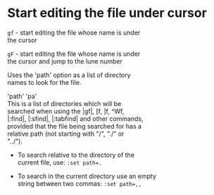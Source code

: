 # Start editing the file under cursor

`gf` - start editing the file whose name is under  
the cursor  

`gF` -  start editing the file whose name is under  
the cursor and jump to the lune number  

Uses the 'path' option as a list of directory  
names to look for the file.  

'path' 'pa'  
This is a list of directories which will be  
searched when using the |gf|, [f, ]f, ^Wf,  
|:find|, |:sfind|, |:tabfind| and other commands,  
provided that the file being searched for has a  
relative path (not starting with "/", "./" or  
"../").  

- To search relative to the directory of the  
current file, use: `:set path=.`  

- To search in the current directory use an empty  
string between two commas: `:set path=,,`  
